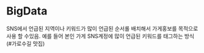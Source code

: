 # BigData

SNS에서 언급된 지역이나 키워드가 많이 언급된 순서롤 배치해서
가게홍보를 목적으로 사용 할 수있음. 예를 들어 본인 가게 SNS계정에 많이 언급된 키워드를 태그하는 방식 (#가로수길 맛집)
